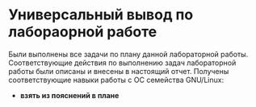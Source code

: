 # Универсальный вывод по лабораорной работе

Были выполнены все задачи по плану данной лабораторной работы.
Соответствующие действия по выполнению задач лабораторной работы были описаны и внесены в настоящий отчет.
Получены соответствующие навыки работы с ОС семейства GNU/Linux:

- **взять из пояснений в плане**

